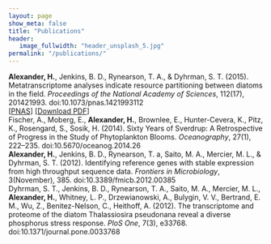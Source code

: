 ```yaml
---
layout: page
show_meta: false
title: "Publications"
header:
   image_fullwidth: "header_unsplash_5.jpg"
permalink: "/publications/"
---
```

<dl>
<dt style="font-weight: normal;"><b>Alexander, H.</b>, Jenkins, B. D., Rynearson, T. A., & Dyhrman, S. T. (2015). Metatranscriptome analyses indicate resource partitioning between diatoms in the field. <i>Proceedings of the National Academy of Sciences</i>, 112(17), 201421993. doi:10.1073/pnas.1421993112</dt>
<dr>
[<a href="http://www.pnas.org/content/112/17/E2182">PNAS</a>]
[<a href="../downloads/Dyhrman2012.pdf">Download PDF</a>]
</dr>
<dt style="font-weight: normal;">Fischer, A., Moberg, E., <b>Alexander, H.</b>, Brownlee, E., Hunter-Cevera, K., Pitz, K., Rosengard, S., Sosik, H. (2014). Sixty Years of Sverdrup: A Retrospective of Progress in the Study of Phytoplankton Blooms. <i>Oceanography</i>, 27(1), 222–235. doi:10.5670/oceanog.2014.26</dt>
<dt style="font-weight: normal;"><b>Alexander, H.</b>, Jenkins, B. D., Rynearson, T. a, Saito, M. A., Mercier, M. L., & Dyhrman, S. T. (2012). Identifying reference genes with stable expression from high throughput sequence data. <i>Frontiers in Microbiology</i>, 3(November), 385. doi:10.3389/fmicb.2012.00385</dt>
<dt style="font-weight: normal;">Dyhrman, S. T., Jenkins, B. D., Rynearson, T. A., Saito, M. A., Mercier, M. L., <b>Alexander, H.</b>, Whitney, L. P., Drzewianowski, A., Bulygin, V. V., Bertrand, E. M., Wu, Z., Benitez-Nelson, C., Heithoff, A. (2012). The transcriptome and proteome of the diatom Thalassiosira pseudonana reveal a diverse phosphorus stress response. <i>PloS One</i>, 7(3), e33768. doi:10.1371/journal.pone.0033768</dt>
</dl>
